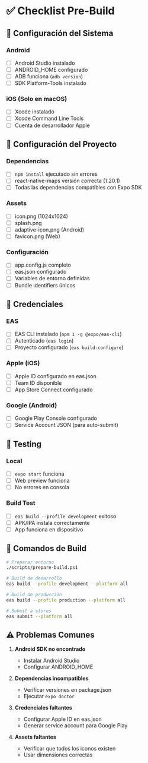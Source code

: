 # ✅ Checklist Pre-Build

## 🔧 Configuración del Sistema

### Android
- [ ] Android Studio instalado
- [ ] ANDROID_HOME configurado
- [ ] ADB funciona (`adb version`)
- [ ] SDK Platform-Tools instalado

### iOS (Solo en macOS)
- [ ] Xcode instalado
- [ ] Xcode Command Line Tools
- [ ] Cuenta de desarrollador Apple

## 📱 Configuración del Proyecto

### Dependencias
- [ ] `npm install` ejecutado sin errores
- [ ] react-native-maps versión correcta (1.20.1)
- [ ] Todas las dependencias compatibles con Expo SDK

### Assets
- [ ] icon.png (1024x1024)
- [ ] splash.png
- [ ] adaptive-icon.png (Android)
- [ ] favicon.png (Web)

### Configuración
- [ ] app.config.js completo
- [ ] eas.json configurado
- [ ] Variables de entorno definidas
- [ ] Bundle identifiers únicos

## 🔐 Credenciales

### EAS
- [ ] EAS CLI instalado (`npm i -g @expo/eas-cli`)
- [ ] Autenticado (`eas login`)
- [ ] Proyecto configurado (`eas build:configure`)

### Apple (iOS)
- [ ] Apple ID configurado en eas.json
- [ ] Team ID disponible
- [ ] App Store Connect configurado

### Google (Android)
- [ ] Google Play Console configurado
- [ ] Service Account JSON (para auto-submit)

## 🧪 Testing

### Local
- [ ] `expo start` funciona
- [ ] Web preview funciona
- [ ] No errores en consola

### Build Test
- [ ] `eas build --profile development` exitoso
- [ ] APK/IPA instala correctamente
- [ ] App funciona en dispositivo

## 🚀 Comandos de Build

```bash
# Preparar entorno
./scripts/prepare-build.ps1

# Build de desarrollo
eas build --profile development --platform all

# Build de producción
eas build --profile production --platform all

# Submit a stores
eas submit --platform all
```

## ⚠️ Problemas Comunes

1. **Android SDK no encontrado**
   - Instalar Android Studio
   - Configurar ANDROID_HOME

2. **Dependencias incompatibles**
   - Verificar versiones en package.json
   - Ejecutar `expo doctor`

3. **Credenciales faltantes**
   - Configurar Apple ID en eas.json
   - Generar service account para Google Play

4. **Assets faltantes**
   - Verificar que todos los iconos existen
   - Usar dimensiones correctas